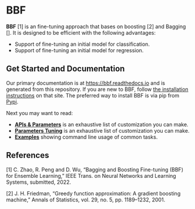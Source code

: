 # BBF

**BBF** [1] is an fine-tuning approach that bases on boosting [2] and Bagging []. It is designed to be efficient with the following advantages:


- Support of fine-tuning an initial model for classification.
- Support of fine-tuning an initial model for regression.

## Get Started and Documentation

Our primary documentation is at https://bbf.readthedocs.io and is generated from this repository. If you are new to BBF, follow [the installation instructions](https://bbf.readthedocs.io/en/latest/Python-Intro.html) on that site. The preferred way to install BBF is via pip from [Pypi](https://pypi.org/project/BBF).

Next you may want to read:
- [**APIs & Parameters**](https://bbf.readthedocs.io/en/latest/BoostForest.html) is an exhaustive list of customization you can make.
- [**Parameters Tuning**](https://bbf.readthedocs.io/en/latest/Parameters-Tuning.html) is an exhaustive list of customization you can make.
- [**Examples**](https://bbf.readthedocs.io/en/latest/Demo.html) showing command line usage of common tasks.

## References

[1] C. Zhao, R. Peng and D. Wu, “Bagging and Boosting Fine-tuning (BBF) for Ensemble Learning,” IEEE Trans. on Neural Networks and Learning Systems, submitted, 2022.

[2] J. H. Friedman, “Greedy function approximation: A gradient boosting machine,” Annals of Statistics, vol. 29, no. 5, pp. 1189–1232, 2001.